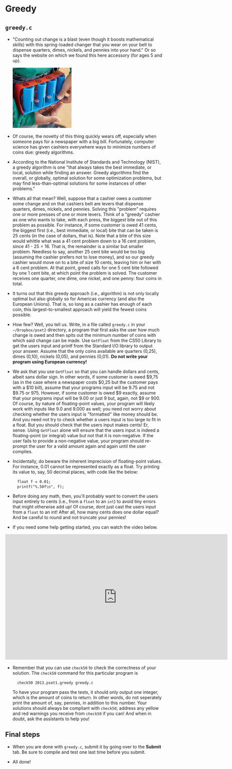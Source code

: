 # Greedy

## `greedy.c`

* "Counting out change is a blast (even though it boosts mathematical skills) with this spring-loaded changer that you wear on your belt to dispense quarters, dimes, nickels, and pennies into your hand." Or so says the website on which we found this here accessory (for ages 5 and up).

  ![Picture of an awesome gadget](pset12.png)

* Of course, the novelty of this thing quickly wears off, especially when someone pays for a newspaper with a big bill. Fortunately, computer science has given cashiers everywhere ways to minimize numbers of coins due: greedy algorithms.

* According to the National Institute of Standards and Technology (NIST), a greedy algorithm is one "that always takes the best immediate, or local, solution while finding an answer. Greedy algorithms find the overall, or globally, optimal solution for some optimization problems, but may find less-than-optimal solutions for some instances of other problems."

* Whats all that mean? Well, suppose that a cashier owes a customer some change and on that cashiers belt are levers that dispense quarters, dimes, nickels, and pennies. Solving this "problem" requires one or more presses of one or more levers. Think of a "greedy" cashier as one who wants to take, with each press, the biggest bite out of this problem as possible. For instance, if some customer is owed 41 cents, the biggest first (i.e., best immediate, or local) bite that can be taken is 25 cents (in the case of dollars, that is). Note that a bite of this size would whittle what was a 41 cent problem down to a 16 cent problem, since 41 - 25 = 16. That is, the remainder is a similar but smaller problem. Needless to say, another 25 cent bite would be too big (assuming  the cashier prefers not to lose money), and so our greedy cashier would move on to a bite of size 10 cents, leaving him or her with a 6 cent problem. At that point, greed calls for one 5 cent bite followed by one 1 cent bite, at which point the problem is solved. The customer receives one quarter, one dime, one nickel, and one penny: four coins in total.

* It turns out that this greedy approach (i.e., algorithm) is not only locally optimal but also globally so for Americas currency (and also the European Unions). That is, so long as a cashier has enough of each coin, this largest-to-smallest approach will yield the fewest coins possible.

* How few? Well, you tell us. Write, in a file called `greedy.c` in your `~/Dropbox/pset2` directory, a program that first asks the user how much change is owed and then spits out the minimum number of coins with which said change can be made. Use `GetFloat` from the CS50 Library to get the users input and printf from the Standard I/O library to output your answer. Assume that the only coins available are quarters (0,25), dimes (0,10), nickels (0,05), and pennies (0,01). **Do not write your program using European currency!**

* We ask that you use `GetFloat` so that you can handle dollars and cents, albeit sans dollar sign. In other words, if some customer is owed $9,75 (as in the case where a newspaper costs $0,25 but the customer pays with a $10 bill), assume that your programs input will be 9.75 and not $9.75 or 975. However, if some customer is owed $9 exactly, assume that your programs input will be 9.00 or just 9 but, again, not $9 or 900. Of course, by nature of floating-point values, your program will likely work with inputs like 9.0 and 9.000 as well; you need not worry about checking whether the users input is "formatted" like money should be. And you need not try to check whether a users input is too large to fit in a float. But you should check that the users input makes cents! Er, sense. Using `GetFloat` alone will ensure that the users input is indeed a floating-point (or integral) value but not that it is non-negative. If the user fails to provide a non-negative value, your program should re-prompt the user for a valid amount again and again until the user complies.

* Incidentally, do beware the inherent imprecision of floating-point values. For instance, 0.01 cannot be represented exactly as a float. Try printing its value to, say, 50 decimal places, with code like the below:

		float f = 0.01;
		printf("%.50f\n", f);

* Before doing any math, then, you'll probably want to convert the users input entirely to cents (i.e., from a `float` to an `int`) to avoid tiny errors that might otherwise add up! Of course, dont just cast the users input from a `float` to an int! After all, how many cents does one dollar equal? And be careful to round and not truncate your pennies!

* If you need some help getting started, you can watch the video below.

<iframe width="711" height="400" src="http://www.youtube.com/embed/9dZzyl7dCuw" frameborder="0" allowfullscreen></iframe>

* Remember that you can use `check50` to check the correctness of your solution. The `check50` command for this particular program is

		check50 2013.pset1.greedy greedy.c

  To have your program pass the tests, it should only output one integer, which is the amount of coins to return. In other words, do not seperately print the amount of, say, pennies, in addition to this number. Your solutions should always be compliant with `check50`; address any yellow and red warnings you receive from `check50` if you can! And when in doubt, ask the assistants to help you!

## Final steps

* When you are done with `greedy.c`, submit it by going over to the **Submit** tab. Be sure to compile and test one last time before you submit.

* All done!